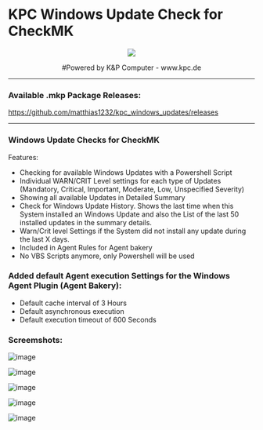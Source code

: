 # KPC Windows Update Check for CheckMK
<p align="center"><img src="https://user-images.githubusercontent.com/5358267/235710289-c05aa5bb-3394-4c94-8ce0-1f0ef5382d00.png"></p>
<p align="center">#Powered by K&P Computer - www.kpc.de</o>

----------------------

### Available .mkp Package Releases: ###

https://github.com/matthias1232/kpc_windows_updates/releases


----------------------

### Windows Update Checks for CheckMK ###
 
Features:
- Checking for available Windows Updates with a Powershell Script
- Individual WARN/CRIT Level settings for each type of Updates (Mandatory, Critical, Important, Moderate, Low, Unspecified Severity)
- Showing all available Updates in Detailed Summary
- Check for Windows Update History. Shows the last time when this System installed an Windows Update and also the List of the last 50 installed updates in the summary details.
- Warn/Crit level Settings if the System did not install any update during the last X days.
- Included in Agent Rules for Agent bakery
- No VBS Scripts anymore, only Powershell will be used




### Added default Agent execution Settings for the Windows Agent Plugin (Agent Bakery): ###
- Default cache interval of 3 Hours
- Default asynchronous execution
- Default execution timeout of 600 Seconds

### Screemshots: ###
![image](https://github.com/matthias1232/kpc_windows_updates/assets/5358267/66e1080e-d7a6-432a-aa20-e0342a364297)

![image](https://github.com/matthias1232/kpc_windows_updates/assets/5358267/7a271c4b-5ac6-4ebc-8bac-ec25f9c884c6)

![image](https://github.com/matthias1232/kpc_windows_updates/assets/5358267/87e17756-65ab-42c3-8a55-2b8b1bad6e07)

![image](https://github.com/matthias1232/kpc_windows_updates/assets/5358267/f9b6cebc-18f3-4cce-92a3-caa3cbe68e08)

![image](https://github.com/matthias1232/kpc_windows_updates/assets/5358267/886befa7-a6f1-4384-8f98-75dff62bcd2e)



